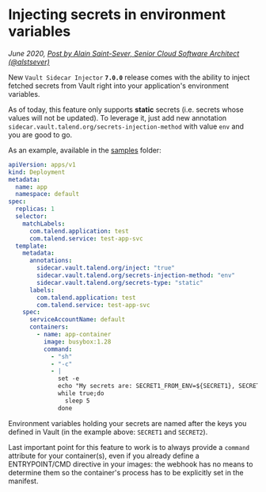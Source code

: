# Injecting secrets in environment variables

*June 2020, [Post by Alain Saint-Sever, Senior Cloud Software Architect (@alstsever)](https://twitter.com/alstsever)*

New `Vault Sidecar Injector` **`7.0.0`** release comes with the ability to inject fetched secrets from Vault right into your application's environment variables.

As of today, this feature only supports **static** secrets (i.e. secrets whose values will not be updated). To leverage it, just add new annotation `sidecar.vault.talend.org/secrets-injection-method` with value `env` and you are good to go.

As an example, available in the [samples](samples) folder:

```yaml
apiVersion: apps/v1
kind: Deployment
metadata:
  name: app
  namespace: default
spec:
  replicas: 1
  selector:
    matchLabels:
      com.talend.application: test
      com.talend.service: test-app-svc
  template:
    metadata:
      annotations:
        sidecar.vault.talend.org/inject: "true"
        sidecar.vault.talend.org/secrets-injection-method: "env"
        sidecar.vault.talend.org/secrets-type: "static"
      labels:
        com.talend.application: test
        com.talend.service: test-app-svc
    spec:
      serviceAccountName: default
      containers:
        - name: app-container
          image: busybox:1.28
          command:
            - "sh"
            - "-c"
            - |
              set -e
              echo "My secrets are: SECRET1_FROM_ENV=${SECRET1}, SECRET2_FROM_ENV=${SECRET2}"
              while true;do
                sleep 5
              done
```

Environment variables holding your secrets are named after the keys you defined in Vault (in the example above: `SECRET1` and `SECRET2`).

Last important point for this feature to work is to always provide a `command` attribute for your container(s), even if you already define a ENTRYPOINT/CMD directive in your images: the webhook has no means to determine them so the container's process has to be explicitly set in the manifest.
